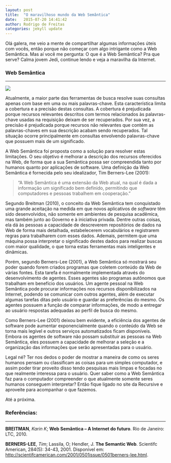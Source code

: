 ```yaml
---
layout: post
title:  "O maravilhoso mundo da Web Semântica"
date:   2015-07-20 14:41:42
author: Rodrigo de Freitas 
categories: jekyll update
---
```


Olá galera, me veio a mente de compartilhar algumas informações úteis com vocês, então porque não começar com algo intrigante como a Web Semântica. Mas aí você me pergunta: O que é a Web Semântica? Pra que serve? Calma jovem Jedi, continue lendo e veja a maravilha da Internet.

### Web Semântica ###
---

![](https://raw.githubusercontent.com/recursivejr/recursivejr.github.io/master/images/posts/web-semantica.jpg)

Atualmente, a maior parte das ferramentas de busca resolve suas consultas apenas com base em uma ou mais palavras-chave. Esta característica limita a cobertura e a precisão destas consultas. A cobertura é prejudicada porque recursos relevantes descritos com termos relacionados às palavras-chave usadas na requisição deixam de ser recuperados. Por sua vez, a precisão é prejudicada porque recursos não relevantes que contém as palavras-chaves em sua descrição acabam sendo recuperados. Tal situação ocorre principalmente em consultas envolvendo palavras-chave que possuem mais de um significado.

A Web Semântica foi proposta como a solução para resolver estas limitações. O seu objetivo é melhorar a descrição dos recursos oferecidos na Web, de forma que a sua Semântica possa ser compreendida tanto por humanos quanto por aplicações de software. Uma definição da Web Semântica é fornecida pelo seu idealizador, Tim Berners-Lee (2001):

>“A Web Semântica é uma extensão da Web atual, na qual é dada a informação um significado bem definido, permitindo que computadores e pessoas trabalhem em cooperação.”

Segundo Breitman (2010), o conceito da Web Semântica tem conquistado uma grande aceitação na medida em que novos aplicativos de *software* têm sido desenvolvidos, não somente em ambientes de pesquisa acadêmica, mas também junto ao Governo e à iniciativa privada. Dentre outras coisas, ela dá às pessoas a capacidade de descreverem repositórios de dados na Web de forma mais detalhada, estabelecerem vocabulários e registrarem regras para trabalharem com esses dados. Ademais, permitem que uma máquina possa interpretar o significado destes dados para realizar buscas com maior qualidade, o que torna estas ferramentas mais inteligentes e dinâmicas.

Porém, segundo Berners-Lee (2001), a Web Semântica só mostrará seu poder quando forem criados programas que coletem conteúdo da Web de várias fontes. Esta tarefa é normalmente implementada através do desenvolvimento de agentes. Esses agentes são programas autônomos que trabalham em benefício dos usuários. Um agente pessoal na Web Semântica pode procurar informações nos recursos disponibilizados na Internet, podendo se comunicar com outros agentes, além de executar algumas tarefas ditas pelo usuário e guardar as preferências do mesmo. Os agentes possuem a função de comparar informações, de modo a entregar ao usuário respostas adequadas ao perfil de busca do mesmo.

Como Berners-Lee (2001) deixou bem evidente, a eficiência dos agentes de software pode aumentar exponencialmente quando o conteúdo da Web se torna mais legível e outros serviços automatizados ficam disponíveis. Embora os agentes de software não possam substituir as pessoas na Web Semântica, eles possuem a capacidade de melhorar a seleção e a organização das informações que serão apresentadas para o usuário.

Legal né? Ter nos dedos o poder de mostrar a maneira de como os seres humanos pensam ou classificam as coisas para um simples computador, e assim poder tirar proveito disso tendo pesquisas mais limpas e focadas no que realmente interessa para o usuário. Quer saber como a Web Semântica faz para o computador compreender o que atualmente somente seres humanos conseguem interpretar? Então fique ligado no site da Recursive e aproveite para acompanhar o que fazemos.

Até a próxima.

### Referências: ###
---

**BREITMAN**, *Karin K*; **Web Semântica – A Internet do futuro**. Rio de Janeiro: LTC, 2010.

**BERNERS-LEE**, *Tim*; Lassila, O; Hendler, J. **The Semantic Web**. Scientifc American, 284(5): 34-43, 2001. Disponível em: http://scientifcamerican.com/2001/0501issue/0501berners-lee.html.
